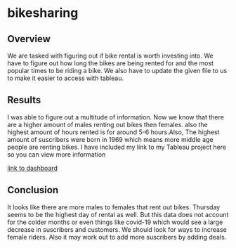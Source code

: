 # bikesharing

## Overview 

We are tasked with figuring out if bike rental is worth investing into. We have to figure out how long the bikes are being rented for and the most popular times to be riding a bike. We also have to update the given file to us to make it easier to access with tableau.

## Results

I was able to figure out a multitude of information. Now we know that there are a higher amount of males renting out bikes then females. also the highest amount of hours rented is for around 5-6 hours.Also, The highest amount of suscribers were born in 1969 which means more middle age people are renting bikes. I have included my link to my Tableau project here so you can view more information

[link to dashboard](https://public.tableau.com/profile/mohammed.hossain7359#!/vizhome/NYCBIKES/Story1)

## Conclusion


It looks like there are more males to females that rent out bikes. Thursday seems to be the highest day of rental as well. But this data does not account for the colder months or even things like covid-19 which would see a large decrease in suscribers and customers. We should look for ways to increase female riders. Also it may work out to add more suscribers by adding deals.
